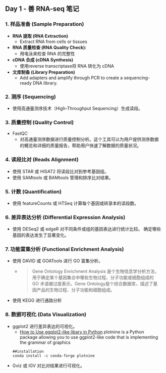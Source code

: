 ## Day 1 - 善 RNA-seq 笔记

### 1. 样品准备 (Sample Preparation)
- **RNA 提取 (RNA Extraction)**
    - Extract RNA from cells or tissues
- **RNA 质量检查 (RNA Quality Check):**
    - 用电泳来检查 RNA 的完整性
- **cDNA 合成 (cDNA Synthesis)**
    - 使用reverse transcriptase将 RNA 转化为 cDNA
- **文库制备 (Library Preparation)**
    - Add adapters and amplify through PCR to create a sequencing-ready DNA library.

### 2. 测序 (Sequencing)
- 使用高通量测序技术（High-Throughput Sequencing）生成读段。

### 3. 质量控制 (Quality Control)
- FastQC
    -   对高通量测序数据进行质量控制分析。这个工具可以为用户提供测序数据的概览和详细的质量报告，帮助用户快速了解数据的质量状况。

### 4. 读段比对 (Reads Alignment)
- 使用 STAR 或 HISAT2 将读段比对到参考基因组。
- 使用 SAMtools 或 BAMtools 管理和排序比对结果。

### 5. 计数 (Quantification)
- 使用 featureCounts 或 HTSeq 计算每个基因或转录本的读段数。

### 6. 差异表达分析 (Differential Expression Analysis)
- 使用 DESeq2 或 edgeR 对不同条件或组的基因表达进行统计比较。
确定哪些基因的表达发生了显著变化。

### 7. 功能富集分析 (Functional Enrichment Analysis)
- 使用 DAVID 或 GOATools 进行 GO 富集分析。
    - >Gene Ontology Enrichment Analysis 是个生物信息学分析方法，用于确定某个基因集合中哪些生物过程、分子功能或细胞组成的 GO 术语被过度表示。Gene Ontology是个综合数据库，描述了基因产品的生物过程、分子功能和细胞组成。
- 使用 KEGG 进行通路分析

### 8. 数据可视化 (Data Visualization)
- ggplot2 进行差异表达的可视化。
    - [How to Use ggplot2-like libary in Python](https://towardsdatascience.com/how-to-use-ggplot2-in-python-74ab8adec129) plotnine is a Python package allowing you to use ggplot2-like code that is implementing the grammar of graphics
  ```
  ##installation
  conda install -c conda-forge plotnine
  ```
- Gviz 或 IGV 对比对结果进行可视化。
